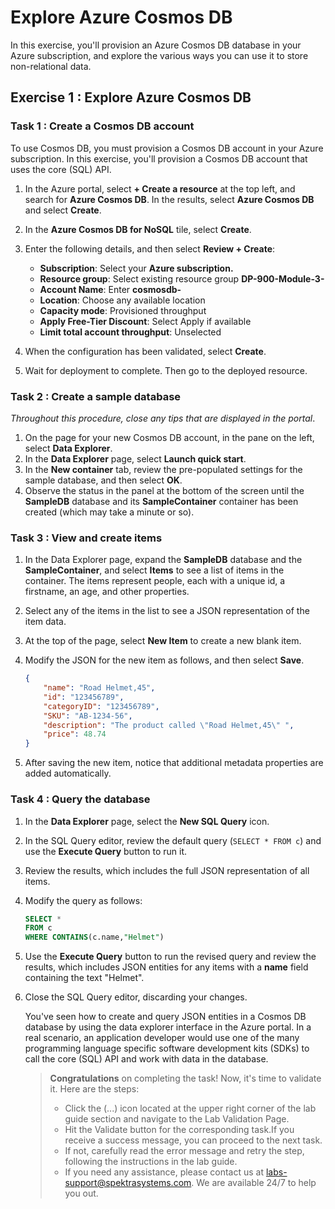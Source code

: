# Explore Azure Cosmos DB

In this exercise, you'll provision an Azure Cosmos DB database in your Azure subscription, and explore the various ways you can use it to store non-relational data.

## Exercise 1 : Explore Azure Cosmos DB

### Task 1 : Create a Cosmos DB account

To use Cosmos DB, you must provision a Cosmos DB account in your Azure subscription. In this exercise, you'll provision a Cosmos DB account that uses the core (SQL) API.

1.  In the Azure portal, select  **+ Create a resource**  at the top left, and search for  **Azure Cosmos DB**. In the results, select  **Azure Cosmos DB**  and select  **Create**.

2.  In the  **Azure Cosmos DB for NoSQL**  tile, select  **Create**.

3.  Enter the following details, and then select  **Review + Create**:
    -   **Subscription**: Select your **Azure subscription.**
    -   **Resource group**: Select existing resource group **DP-900-Module-3-<inject key="DeploymentID" enableCopy="false"/>**
    -   **Account Name**: Enter **cosmosdb-<inject key="DeploymentID" enableCopy="false"/>**
    -   **Location**: Choose any available location
    -   **Capacity mode**: Provisioned throughput
    -   **Apply Free-Tier Discount**: Select Apply if available
    -   **Limit total account throughput**: Unselected

4.  When the configuration has been validated, select  **Create**.

5.  Wait for deployment to complete. Then go to the deployed resource.

### Task 2 : Create a sample database

*Throughout this procedure, close any tips that are displayed in the portal*.

1. On the page for your new Cosmos DB account, in the pane on the left, select **Data Explorer**.
1. In the **Data Explorer** page, select **Launch quick start**.
1. In the **New container** tab, review the pre-populated settings for the sample database, and then select **OK**.
1. Observe the status in the panel at the bottom of the screen until the **SampleDB** database and its **SampleContainer** container has been created (which may take a minute or so).

### Task 3 : View and create items

1.  In the Data Explorer page, expand the  **SampleDB**  database and the **SampleContainer**, and select  **Items**  to see a list of items in the container. The items represent people, each with a unique id, a firstname, an age, and other properties.

2.  Select any of the items in the list to see a JSON representation of the item data.

3.  At the top of the page, select  **New Item**  to create a new blank item.

4.  Modify the JSON for the new item as follows, and then select  **Save**.

    
    ```json
    {
        "name": "Road Helmet,45",
        "id": "123456789",
        "categoryID": "123456789",
        "SKU": "AB-1234-56",
        "description": "The product called \"Road Helmet,45\" ",
        "price": 48.74
    }
    ```
    
5.  After saving the new item, notice that additional metadata properties are added automatically.

### Task 4  : Query the database

1.  In the  **Data Explorer**  page, select the  **New SQL Query**  icon.

2.  In the SQL Query editor, review the default query (`SELECT * FROM c`) and use the  **Execute Query**  button to run it.

3.  Review the results, which includes the full JSON representation of all items.

4.  Modify the query as follows:
   
    ```sql
    SELECT *
    FROM c
    WHERE CONTAINS(c.name,"Helmet")
    ```

5. Use the **Execute Query** button to run the revised query and review the results, which includes JSON entities for any items with a **name** field containing the text "Helmet".
    
6.  Close the SQL Query editor, discarding your changes.
    
    You've seen how to create and query JSON entities in a Cosmos DB database by using the data explorer interface in the Azure portal. In a real scenario, an application developer would use one of the many programming language specific software development kits (SDKs) to call the core (SQL) API and work with data in the database.
    
     > **Congratulations** on completing the task! Now, it's time to validate it. Here are the steps:
     > - Click the (...) icon located at the upper right corner of the lab guide section and navigate to the Lab Validation Page.
     > - Hit the Validate button for the corresponding task.If you receive a success message, you can proceed to the next task. 
     > - If not, carefully read the error message and retry the step, following the instructions in the lab guide.
     > - If you need any assistance, please contact us at labs-support@spektrasystems.com. We are available 24/7 to help you out.


